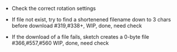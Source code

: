 - Check the correct rotation settings

- If file not exist, try to find a shortenened filename down to 3 chars before download		#319,#338+, WIP, done, need check

- If the download of a file fails, sketch creates a 0-byte file		#366,#557,#560		WIP, done, need check
